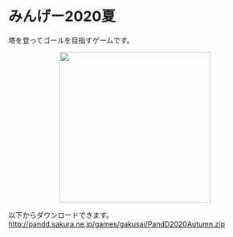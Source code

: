 # みんげー2020夏
塔を登ってゴールを目指すゲームです。

<div align="center">
<img src="https://user-images.githubusercontent.com/47716155/95663278-e3289200-0b78-11eb-9262-cdfe1683b35c.png" width="300">
</div>

以下からダウンロードできます。
http://pandd.sakura.ne.jp/games/gakusai/PandD2020Autumn.zip
